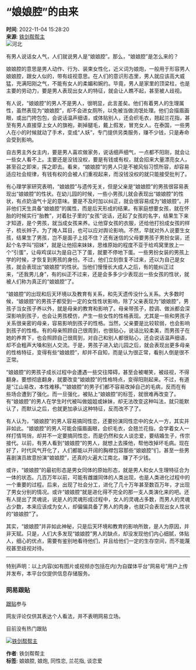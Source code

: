 # “娘娘腔”的由来

**时间**: 2022-11-04 15:28:20  
**来源**: [铁剑帮帮主](https://www.163.com/dy/media/T1563112735496.html)  
![河北](https://static.ws.126.net/163/f2e/dy_media/dy_media/static/images/ipLocation.f6d00eb.svg)

有男人说话女人气，人们就说男人是“娘娘腔”。那么，“娘娘腔”是怎么来的？

娘娘腔的意思是男人动作、行为、装束女性化，近义词为娘炮，一般用于形容男人娘娘腔，跟女人似的，带有歧视意思。在人们的意识形态里，男人就应该高大威猛，充满阳刚之气，不能有女人的柔媚和婉约。毕竟，男人是家里的顶梁柱，也是主要的劳动力，要是男人表现出女人的特征，就会让人瞧不起，甚至被人歧视。

有人说，“娘娘腔”的男人不是男人，很明显，此言差矣。他们有着男人的生理属性，虽然表现为“娘娘腔”，却不会进女厕所，以免被当做流氓处理。他们会描眉画眼，或出门挎包包，会说话温声细语，或体贴别人，还会织毛衣，翘起兰花指，甚至有男人直接穿上女人的旗袍，剃掉腿毛，戴上假发，冒充女人。在泰国，一些男人在小的时候就动了手术，变成“人妖”，专门提供另类服务，赚不少钱，只是寿命会受到影响。

自古男主外女主内，要是男人喜欢做家务，说话细声细气，一点都不阳刚，就会让一些女人看不上。主要还是没钱没权，要是有钱或有权，就会招来大量漂亮女人，甚至召之即来，挥之即去。看来，“娘娘腔”的男人只是不被风俗习惯所容，却容易适应社会规律，有钱有权的会被人们重视起来，而没钱没权的就只能接受批判了。

有心理学家研究表明，“娘娘腔”与遗传无关，但是父亲是“娘娘腔”的男孩很容易表现出“娘娘腔”的性状。在幼儿园的时候，一些小男孩儿就会表现出“娘娘腔”的性状，有点奶油气十足的意味。要是不及时加以纠正，就会很容易成为“娘娘腔”。并非他们天生具备“娘娘腔”的属性，而是后天形成的结果。有家庭想要女孩，就在怀胎的时候实行“胎教”，对着肚子里的“女孩”说话，还起了女孩的名字，结果生下来才知道，是个男孩，就当成女孩来养。让他穿女孩的衣服，还给他打扮成女孩的样子，梳长辫子。为了掩人耳目，也可以应对舆论影响。不然，早就对外人说要生女孩，结果生了男孩，岂不是面子上挂不住？还有迷信的父母要男孩子男扮女装，还起个名字叫“招妹”，就是让他招来妹妹，思维原始的程度不亚于给鸡窝里放上一个“引蛋”，让母鸡误以为是自己下了蛋，就要不停地下蛋。一些男扮女装的男孩上学的时候，才恢复到男孩的身份。不过，他们立刻恢复不过来，还以为自己是女孩，就会表现出“娘娘腔”的性状。当他们慢慢长大成人之后，有的能纠正过来，“还我男儿身”，有的纠正不过来，还是会多多少少表现出一些女孩的性状，就被人们称为真正的“娘娘腔”了。

“娘娘腔”的出现和后天环境以及教育有关系，和先天遗传没什么关系。大多数时候，“娘娘腔”的男孩子都受到一定的女性性状影响，除了父亲表现为“娘娘腔”，男孩子当女孩子养以外，就是母亲的教育和影响了。母亲带孩子，腔调、做派都会深深影响到孩子，也会让男孩模仿，产生一些女性的性格表现。尤其是一些和男孩子关系很亲密的母亲，容易影响到孩子的性格。当然，父亲要是比较软弱，也会影响到孩子的性格。有的母亲照顾自己很周到，也很贴心，说话比较柔美，而男孩子在她的养育下，也会照顾自己很周到，对自己和别人都很贴心，还会说话温声细语，却不会粗声大嗓和别人交流。于是，男孩子进入幼儿园之后，就会表现出更多母亲的性格特征，变得有些“娘娘腔”，却并不自知，而是认为很正常，看别人倒是很不正常。

“娘娘腔”的男孩子成长过程中会遭遇一些交往障碍，甚至会被嘲笑，被歧视，不得翻身。要想彻底翻身，就要改变“娘娘腔”的性格特点，变得阳刚起来。不过，有道是“江山易改，本性难移。”“娘娘腔”的男子们都不容易改掉自己的毛病，反而在有些场合遭到了强化。而一旦强化，被贴上“娘娘腔”的标签，就很难再改变了。有“娘娘腔”的男人在学生时代被叫做姐姐或妹妹，却无法改变这种叫法，就只能默认了，而默认之后，也就更加承认这种特征，反而改不了了。

有人认为，“娘娘腔”的男人容易搞同性恋，还要扮演同性恋中的女人一方，其实并非如此。“娘娘腔”的男人可能会描眉画眼，会织毛衣，会翘兰花指，会学着女人一样打情骂俏，却并不一定要搞同性恋，而是仍然和女人谈恋爱，要结婚生子，传宗接代。以前，有男人看到“娘娘腔”的男人，就想上去揍他，帮他改掉坏毛病。现在好了，时代风气开化了，人们都能以开阔的胸襟包容那些“娘娘腔”们，甚至一些男喜剧演员故意扮演“娘娘腔”，还真的火遍大江南北，赚了不少钱。

或许，“娘娘腔”的最初形态是男女同体的原始形态，就是男人和女人生理特征合为一体的状态。几百万年以前，可能有雌雄同体的人类出现，也是人类进化过程中的一个重要的过程。后来，出现了社会分工，进化了几十万年甚至数百万年，才出现了男女分别的情况。或许“娘娘腔”就是进化得不完全的那一支人类演化来的吧。还有人提出了灵魂说，说是人的灵魂形成过程中，女人的灵魂占多数，而男人的灵魂占少数，本来应该成为女人，却偏偏具备了男人的肉身，也就只会表现出女人性状的“娘娘腔”了。

其实，“娘娘腔”并非如此神秘，只是后天环境和教育的影响所致，是人为原因，并非天赋。只是，人们大多发现“娘娘腔”男人的缺点，却没发现他们内心细腻，体贴人，细心的优点，需要有鉴别地看待他们，并且给他们一定的生存空间，而不能蔑视甚至歧视对待。

---

特别声明：以上内容(如有图片或视频亦包括在内)为自媒体平台“网易号”用户上传并发布，本平台仅提供信息存储服务。

### 网易跟贴

[跟贴](https://comment.tie.163.com/HLBCOOM405439PVE.html)参与

网友评论仅供其表达个人看法，并不表明网易立场。

目前没有热门跟贴

[![铁剑帮帮主](https://nimg.ws.126.net/?url=http://dingyue.ws.126.net/LEsjQ7e3xI5P2WgHea=lgaqsgBmZ=WRUfKVuFUM8fzZ0g1563112628202.jpeg&thumbnail=160y160&quality=80&type=jpg)](https://www.163.com/dy/media/T1563112735496.html)

**作者**: 铁剑帮帮主  
**标签**: 娘娘腔, 娘炮, 同性恋, 兰花指, 谈恋爱
